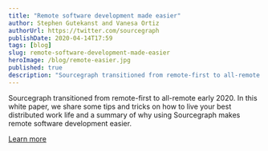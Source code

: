 ```yaml
---
title: "Remote software development made easier"
author: Stephen Gutekanst and Vanesa Ortiz
authorUrl: https://twitter.com/sourcegraph
publishDate: 2020-04-14T17:59
tags: [blog]
slug: remote-software-development-made-easier
heroImage: /blog/remote-easier.jpg
published: true
description: "Sourcegraph transitioned from remote-first to all-remote early 2020. In this white paper, we share some tips and tricks on how to live your best distributed work life and a summary of why using Sourcegraph makes remote software development easier."
---
```


Sourcegraph transitioned from remote-first to all-remote early 2020. In this white paper, we share some tips and tricks on how to live your best distributed work life and a summary of why using Sourcegraph makes remote software development easier.

<a href="/white-papers/remote-work-easier" class="btn btn-primary mt-4">Learn more</a>
